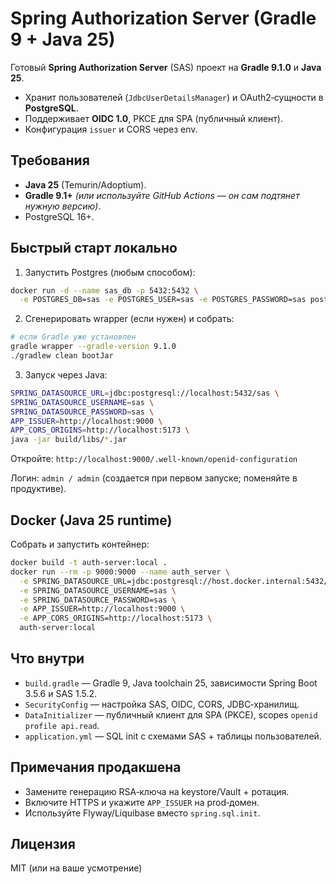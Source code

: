 # Spring Authorization Server (Gradle 9 + Java 25)

Готовый **Spring Authorization Server** (SAS) проект на **Gradle 9.1.0** и **Java 25**.
- Хранит пользователей (`JdbcUserDetailsManager`) и OAuth2‑сущности в **PostgreSQL**.
- Поддерживает **OIDC 1.0**, PKCE для SPA (публичный клиент).
- Конфигурация `issuer` и CORS через env.

## Требования

- **Java 25** (Temurin/Adoptium).
- **Gradle 9.1+** *(или используйте GitHub Actions — он сам подтянет нужную версию)*.
- PostgreSQL 16+.

## Быстрый старт локально

1) Запустить Postgres (любым способом):
```bash
docker run -d --name sas_db -p 5432:5432 \
  -e POSTGRES_DB=sas -e POSTGRES_USER=sas -e POSTGRES_PASSWORD=sas postgres:16
```

2) Сгенерировать wrapper (если нужен) и собрать:
```bash
# если Gradle уже установлен
gradle wrapper --gradle-version 9.1.0
./gradlew clean bootJar
```

3) Запуск через Java:
```bash
SPRING_DATASOURCE_URL=jdbc:postgresql://localhost:5432/sas \
SPRING_DATASOURCE_USERNAME=sas \
SPRING_DATASOURCE_PASSWORD=sas \
APP_ISSUER=http://localhost:9000 \
APP_CORS_ORIGINS=http://localhost:5173 \
java -jar build/libs/*.jar
```

Откройте: `http://localhost:9000/.well-known/openid-configuration`

Логин: `admin / admin` (создается при первом запуске; поменяйте в продуктиве).

## Docker (Java 25 runtime)

Собрать и запустить контейнер:
```bash
docker build -t auth-server:local .
docker run --rm -p 9000:9000 --name auth_server \
  -e SPRING_DATASOURCE_URL=jdbc:postgresql://host.docker.internal:5432/sas \
  -e SPRING_DATASOURCE_USERNAME=sas \
  -e SPRING_DATASOURCE_PASSWORD=sas \
  -e APP_ISSUER=http://localhost:9000 \
  -e APP_CORS_ORIGINS=http://localhost:5173 \
  auth-server:local
```

## Что внутри

- `build.gradle` — Gradle 9, Java toolchain 25, зависимости Spring Boot 3.5.6 и SAS 1.5.2.
- `SecurityConfig` — настройка SAS, OIDC, CORS, JDBC‑хранилищ.
- `DataInitializer` — публичный клиент для SPA (PKCE), scopes `openid profile api.read`.
- `application.yml` — SQL init с схемами SAS + таблицы пользователей.

## Примечания продакшена
- Замените генерацию RSA‑ключа на keystore/Vault + ротация.
- Включите HTTPS и укажите `APP_ISSUER` на prod‑домен.
- Используйте Flyway/Liquibase вместо `spring.sql.init`.

## Лицензия
MIT (или на ваше усмотрение)

